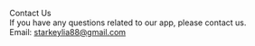 Contact Us <br />
If you have any questions related to our app, please contact us.<br />
Email: starkeylia88@gmail.com
